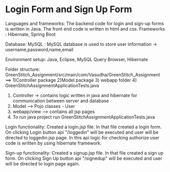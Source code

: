 # Login Form and Sign Up Form

Languages and frameworks:
The backend code for login and sign-up forms is written in Java.
The front end code is written in html and css.
Frameworks : Hibernate, Spring Boot

Database:
MySQL : MySQL database is used to store user information -> username,password,name,email

Environment setup:
Java, Eclipse, MySQL Query Browser, Hibernate

Folder structure:
GreenStitch_Assignment/src/main/com/Vasudha/GreenStitch_Assignment ==> 1)Controller package 2)Model package 3) webapp folder 4) GreenStitchAssignmentApplicationTests.java
1) Controller -> contains logic written in java and hibernate for communication between server and database
2) Model --> Pojo classes - User 
3) webapp/view --> contains all jsp pages
4) To run java project run GreenStitchAssignmentApplicationTests.java

Login functionality:
Created a login.jsp file. In that file created a login form. On clicking Login button api "/loggedin" will be executed and user will be directed to loggedin.jsp page. In this api logic for checking authorize user code is written by using hibernate framework.

Sign-up functionality:
Created a signup.jsp file. In that file created a sign up form. On clicking Sign Up button api "/signedup" will be executed and user will be directed to login page again. 


